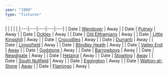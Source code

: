 ```yaml
---
year: "1989"
type: "fixtures"
---
```


|  |  |  |  |
|:---|:---|:---|:---|:---|
| Date | [Wendover](/1989/wendover) | Away |
| Date | [Putney](/1989/putney) | Away |
| Date | [Ockley](/1989/ockley) | Away |
| Date | [Old Elthamians](/1989/old-elthamians) | Away |
| Date | [Little Kingshill](/1989/little-kingshill) | Away |
| Date | [Crocodiles](/1989/crocodiles) | Away |
| Date | [Durranti](/1989/durranti) | Away |
| Date | [Limpsfield](/1989/limpsfield) | Away |
| Date | [Blindley Heath](/1989/blindley-heath) | Away |
| Date | [Valley End](/1989/valley-end) | [Away]() |
| Date | [Godstone](/1989/godstone) | Away |
| Date | [Barrowboys](/1989/barrowboys) | Away |
| Date | [Newdigate](/1989/newdigate) | Away |
| Date | [Hetairoi](/1989/hetairoi) | Away |
| Date | [Stowting](/1989/stowting) | [Away]() |
| Date | [South Nutfield](/1989/south-nutfield) | Away |
| Date | [Eggington](/1989/eggington) | Away |
| Date | [Watton-at-Stone](/1989/watton-at-stone) | [Away]() |
| Date | [Flamingo](/1989/flamingo) | Away |